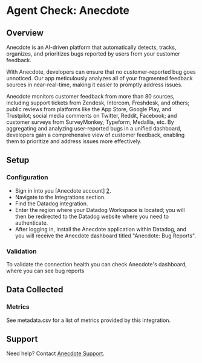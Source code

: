 # Agent Check: Anecdote

## Overview

Anecdote is an AI-driven platform that automatically detects, tracks, organizes, and prioritizes bugs reported by users from your customer feedback.  

With Anecdote, developers can ensure that no customer-reported bug goes unnoticed. Our app meticulously analyzes all of your fragmented feedback sources in near-real-time, making it easier to promptly address issues.

Anecdote monitors customer feedback from more than 80 sources, including support tickets from Zendesk, Intercom, Freshdesk, and others; public reviews from platforms like the App Store, Google Play, and Trustpilot; social media comments on Twitter, Reddit, Facebook; and customer surveys from SurveyMonkey, Typeform, Medallia, etc. By aggregating and analyzing user-reported bugs in a unified dashboard, developers gain a comprehensive view of customer feedback, enabling them to prioritize and address issues more effectively.

## Setup

### Configuration

- Sign in into you [Anecdote account] [2].
- Navigate to the Integrations section.
- Find the Datadog integration.
- Enter the region where your Datadog Workspace is located; you will then be redirected to the Datadog website where you need to authenticate.
- After logging in, install the Anecdote application within Datadog, and you will receive the Anecdote dashboard titled "Anecdote: Bug Reports".

### Validation

To validate the connection health you can check Anecdote's dashboard, where you can see bug reports

## Data Collected

### Metrics
See metadata.csv for a list of metrics provided by this integration.

## Support

Need help? Contact [Anecdote Support][1].

[1]: hello@anec.app
[2]: app.anecdoteai.com

